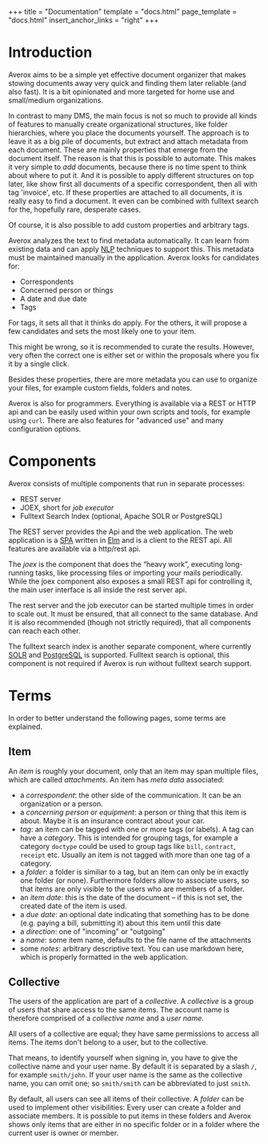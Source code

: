 +++
title = "Documentation"
template = "docs.html"
page_template = "docs.html"
insert_anchor_links = "right"
+++


# Introduction

Averox aims to be a simple yet effective document organizer that
makes stowing documents away very quick and finding them later
reliable (and also fast). It is a bit opinionated and more targeted
for home use and small/medium organizations.

In contrast to many DMS, the main focus is not so much to provide all
kinds of features to manually create organizational structures, like
folder hierarchies, where you place the documents yourself. The
approach is to leave it as a big pile of documents, but extract and
attach metadata from each document. These are mainly properties that
emerge from the document itself. The reason is that this is possible
to automate. This makes it very simple to *add* documents, because
there is no time spent to think about where to put it. And it is
possible to apply different structures on top later, like show first
all documents of a specific correspondent, then all with tag
'invoice', etc. If these properties are attached to all documents, it
is really easy to find a document. It even can be combined with
fulltext search for the, hopefully rare, desperate cases.

Of course, it is also possible to add custom properties and arbitrary
tags.

Averox analyzes the text to find metadata automatically. It can
learn from existing data and can apply
[NLP](https://en.wikipedia.org/wiki/Natural_language_processing)
techniques to support this. This metadata must be maintained manually
in the application. Averox looks for candidates for:

- Correspondents
- Concerned person or things
- A date and due date
- Tags

For tags, it sets all that it thinks do apply. For the others, it will
propose a few candidates and sets the most likely one to your item.

This might be wrong, so it is recommended to curate the results.
However, very often the correct one is either set or within the
proposals where you fix it by a single click.

Besides these properties, there are more metadata you can use to
organize your files, for example custom fields, folders and notes.

Averox is also for programmers. Everything is available via a REST
or HTTP api and can be easily used within your own scripts and tools,
for example using `curl`. There are also features for "advanced use"
and many configuration options.


# Components

Averox consists of multiple components that run in separate
processes:

- REST server
- JOEX, short for *job executor*
- Fulltext Search Index (optional, Apache SOLR or PostgreSQL)

The REST server provides the Api and the web application. The web
application is a
[SPA](https://en.wikipedia.org/wiki/Single-page_application) written
in [Elm](https://elm-lang.org) and is a client to the REST api. All
features are available via a http/rest api.

The *joex* is the component that does the “heavy work”, executing
long-running tasks, like processing files or importing your mails
periodically. While the joex component also exposes a small REST api
for controlling it, the main user interface is all inside the rest
server api.

The rest server and the job executor can be started multiple times in
order to scale out. It must be ensured, that all connect to the same
database. And it is also recommended (though not strictly required),
that all components can reach each other.

The fulltext search index is another separate component, where
currently [SOLR](https://solr.apache.org) and
[PostgreSQL](https://www.postgresql.org/docs/current/textsearch.html)
is supported. Fulltext search is optional, this component is not
required if Averox is run without fulltext search support.


# Terms

In order to better understand the following pages, some terms are
explained.

## Item

An *item* is roughly your document, only that an item may span
multiple files, which are called *attachments*. An item has *meta
data* associated:

- a *correspondent*: the other side of the communication. It can be
  an organization or a person.
- a *concerning person* or *equipment*: a person or thing that
  this item is about. Maybe it is an insurance contract about your
  car.
- *tag*: an item can be tagged with one or more tags (or labels). A
  tag can have a *category*. This is intended for grouping tags, for
  example a category `doctype` could be used to group tags like
  `bill`, `contract`, `receipt` etc. Usually an item is not tagged
  with more than one tag of a category.
- a *folder*: a folder is similiar to a tag, but an item can only be
  in exactly one folder (or none). Furthermore folders allow to
  associate users, so that items are only visible to the users who are
  members of a folder.
- an *item date*: this is the date of the document – if this is not
  set, the created date of the item is used.
- a *due date*: an optional date indicating that something has to be
  done (e.g. paying a bill, submitting it) about this item until this
  date
- a *direction*: one of "incoming" or "outgoing"
- a *name*: some item name, defaults to the file name of the
  attachments
- some *notes*: arbitrary descriptive text. You can use markdown
  here, which is properly formatted in the web application.

## Collective

The users of the application are part of a *collective*. A
*collective* is a group of users that share access to the same
items. The account name is therefore comprised of a *collective name*
and a *user name*.

All users of a collective are equal; they have same permissions to
access all items. The items don't belong to a user, but to the
collective.

That means, to identify yourself when signing in, you have to give the
collective name and your user name. By default it is separated by a
slash `/`, for example `smith/john`. If your user name is the same as
the collective name, you can omit one; so `smith/smith` can be
abbreviated to just `smith`.

By default, all users can see all items of their collective. A
*folder* can be used to implement other visibilities: Every user can
create a folder and associate members. It is possible to put items in
these folders and Averox shows only items that are either in no
specific folder or in a folder where the current user is owner or
member.
